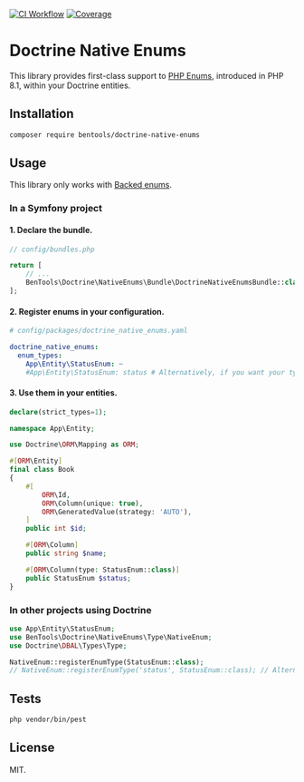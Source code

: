 [![CI Workflow](https://github.com/bpolaszek/doctrine-native-enums/actions/workflows/ci.yml/badge.svg)](https://github.com/bpolaszek/doctrine-native-enums/actions/workflows/ci.yml)
[![Coverage](https://codecov.io/gh/bpolaszek/doctrine-native-enums/branch/master/graph/badge.svg?token=2w436y0n4Z)](https://codecov.io/gh/bpolaszek/doctrine-native-enums)

# Doctrine Native Enums

This library provides first-class support to [PHP Enums](https://wiki.php.net/rfc/enumerations), introduced in PHP 8.1,
within your Doctrine entities.

## Installation

```bash
composer require bentools/doctrine-native-enums
```

## Usage

This library only works with [Backed enums](https://wiki.php.net/rfc/enumerations#backed_enums).

### In a Symfony project

#### 1. Declare the bundle.

```php
// config/bundles.php

return [
    // ...
    BenTools\Doctrine\NativeEnums\Bundle\DoctrineNativeEnumsBundle::class => ['all' => true],
];
```

#### 2. Register enums in your configuration.

```yaml
# config/packages/doctrine_native_enums.yaml

doctrine_native_enums:
  enum_types:
    App\Entity\StatusEnum: ~
    #App\Entity\StatusEnum: status # Alternatively, if you want your type to be named "status"
```

#### 3. Use them in your entities.
```php
declare(strict_types=1);

namespace App\Entity;

use Doctrine\ORM\Mapping as ORM;

#[ORM\Entity]
final class Book
{
    #[
        ORM\Id,
        ORM\Column(unique: true),
        ORM\GeneratedValue(strategy: 'AUTO'),
    ]
    public int $id;

    #[ORM\Column]
    public string $name;

    #[ORM\Column(type: StatusEnum::class)]
    public StatusEnum $status;
}
```

### In other projects using Doctrine

```php
use App\Entity\StatusEnum;
use BenTools\Doctrine\NativeEnums\Type\NativeEnum;
use Doctrine\DBAL\Types\Type;

NativeEnum::registerEnumType(StatusEnum::class);
// NativeEnum::registerEnumType('status', StatusEnum::class); // Alternatively, if you want your type to be named "status"
```

## Tests

```bash
php vendor/bin/pest
```

## License

MIT.
